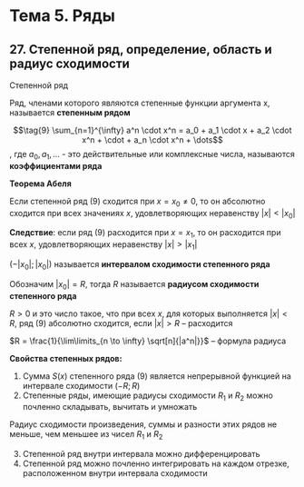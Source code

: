 # Тема 5. Ряды

## 27. Степенной ряд, определение, область и радиус сходимости

Степенной ряд

Ряд, членами которого являются степенные функции аргумента х, называется **степенным рядом**

$$\tag{9} \sum_{n=1}^{\infty} a^n \cdot x^n = a_0 + a_1 \cdot x + a_2 \cdot x^n + \cdot + a_n \cdot x^n + \dots$$
, где $a_0, a_1, \dots$ - это действительные или комплексные числа, называются **коэффициентами ряда**

**Теорема Абеля**

Если степенной ряд $(9)$ сходится при $x = x_0 \ne 0$, то он абсолютно сходится при всех значениях $x$, удовлетворяющих неравенству $|x| < |x_0|$

**Следствие**: если ряд $(9)$ расходится при $x = x_1$, то он расходится при всех $х$, удовлетворяющих неравенству $|x| > |x_1|$

$(- |x_0|; |x_0|)$ называется **интервалом сходимости степенного ряда**

Обозначим $|x_0| = R$, тогда $R$ называется **радиусом сходимости степенного ряда**

$R > 0$ и это число такое, что при всех $х$, для которых выполняется $|x| < R$, ряд $(9)$ абсолютно сходится, если $|x| > R$ – расходится

$R = \frac{1}{\lim\limits_{n \to \infty}  \sqrt[n]{|a^n|}}$ – формула радиуса

**Свойства степенных рядов:**

1. Сумма $S(x)$ степенного ряда $(9)$ является непрерывной функцией на интервале сходимости $(- R; R)$
2. Степенные ряды, имеющие радиусы сходимости $R_1$ и $R_2$ можно почленно складывать, вычитать и умножать

Радиус сходимости произведения, суммы и разности этих рядов не меньше, чем меньшее из чисел $R_1$ и $R_2$

3. Степенной ряд внутри интервала можно дифференцировать
4. Степенной ряд можно почленно интегрировать на каждом отрезке, расположенном внутри интервала сходимости
